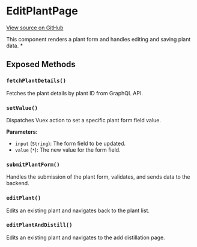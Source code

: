 # EditPlantPage

[View source on GitHub](https://github.com/DestillApp/main/blob/main/frontend/src/pages/plant/EditPlantPage.vue)

This component renders a plant form and handles editing and saving plant data.
 *

## Exposed Methods

### `fetchPlantDetails()`
Fetches the plant details by plant ID from GraphQL API.

### `setValue()`
Dispatches Vuex action to set a specific plant form field value.

**Parameters:**
- `input` (`String`): The form field to be updated.
- `value` (`*`): The new value for the form field.

### `submitPlantForm()`
Handles the submission of the plant form, validates, and sends data to the backend.

### `editPlant()`
Edits an existing plant and navigates back to the plant list.

### `editPlantAndDistill()`
Edits an existing plant and navigates to the add distillation page.
